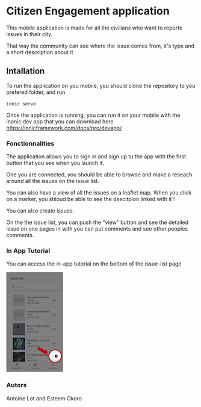 # Citizen Engagement application

This mobile application is made for all the civilians who want to reporte issues in their city.

That way the community can see where the issue comes from, it's type and a short description about it

## Intallation

To run the application on you mobile, you should clone the repository to you prefered folder, and
run

```
ionic serve
```

Once the application is running, you can run it on your mobile with the inonic dev app that you can download here https://ionicframework.com/docs/pro/devapp/


### Fonctionnalities

The application allows you to sign in and sign up tu the app with the first button that you see when you launch it.

One you are connected, you should be able to browse and make a reseach around all the issues on the issue list.

You can also have a view of all the issues on a leaflet map. When you click on a marker, you shloud be able to see the descitpion linked with it !

You can also create issues.

On the the issue list, you can push the "view" button and see the detailed issue on one pages in with you can put comments and see other peoples comments.

### In App Tutorial
You can access the in-app tutorial on the bottom of the issue-list page

<img src="https://github.com/est66/Application-Mobile-Project-Antoine-Esteem/blob/master/src/assets/imgs/tuto.PNG" width="30%" height="30%" title="Access Tutorial">

### Autors

Antoine Lot and Esteem Okoro
